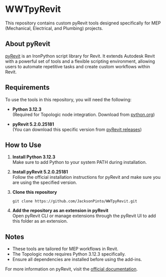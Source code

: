 # WWTpyRevit

This repository contains custom pyRevit tools designed specifically for MEP (Mechanical, Electrical, and Plumbing) projects.

## About pyRevit

[pyRevit](https://www.pyrevit.com/) is an IronPython script library for Revit. It extends Autodesk Revit with a powerful set of tools and a flexible scripting environment, allowing users to automate repetitive tasks and create custom workflows within Revit.

## Requirements

To use the tools in this repository, you will need the following:

- **Python 3.12.3**  
  (Required for Topologic node integration. Download from [python.org](https://www.python.org/downloads/release/python-3123/))

- **pyRevit 5.2.0.25181**  
  (You can download this specific version from [pyRevit releases](https://github.com/eirannejad/pyRevit/releases/tag/v5.2.0.25181))

## How to Use

1. **Install Python 3.12.3**  
   Make sure to add Python to your system PATH during installation.

2. **Install pyRevit 5.2.0.25181**  
   Follow the official installation instructions for pyRevit and make sure you are using the specified version.

3. **Clone this repository**  
   ```
   git clone https://github.com/JacksonPinto/WWTpyRevit.git
   ```

4. **Add the repository as an extension in pyRevit**  
   Open pyRevit CLI or manage extensions through the pyRevit UI to add this folder as an extension.

## Notes

- These tools are tailored for MEP workflows in Revit.
- The Topologic node requires Python 3.12.3 specifically.
- Ensure all dependencies are installed before using the add-ins.

For more information on pyRevit, visit the [official documentation](https://www.pyrevit.com/).